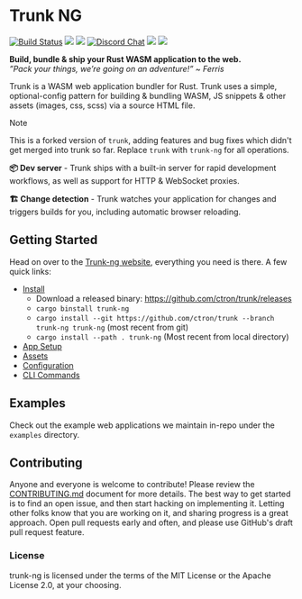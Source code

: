 # Trunk NG

[![Build Status](https://github.com/ctron/trunk/actions/workflows/ci.yaml/badge.svg?branch=trunk-ng)](https://github.com/ctron/trunk/actions)
[![](https://img.shields.io/crates/v/trunk-ng.svg?color=brightgreen&style=flat-square)](https://crates.io/crates/trunk-ng)
![](https://img.shields.io/badge/license-MIT%2FApache--2.0-blue?style=flat-square)
[![Discord Chat](https://img.shields.io/discord/793890238267260958?logo=discord&style=flat-square)](https://discord.gg/JEPdBujTDr)
[![](https://img.shields.io/crates/d/trunk-ng?label=downloads%20%28crates.io%29&style=flat-square)](https://crates.io/crates/trunk-ng)
[![](https://img.shields.io/github/downloads/ctron/trunk/total?label=downloads%20%28GH%29&style=flat-square)](https://github.com/ctron/trunk/releases)

**Build, bundle & ship your Rust WASM application to the web.**
<br/>
*”Pack your things, we’re going on an adventure!” ~ Ferris*

Trunk is a WASM web application bundler for Rust. Trunk uses a simple, optional-config pattern for building & bundling WASM, JS snippets & other assets (images, css, scss) via a source HTML file.

> [!NOTE]
> This is a forked version of `trunk`, adding features and bug fixes which didn't get merged into trunk so far.
Replace `trunk` with `trunk-ng` for all operations.

**📦 Dev server** - Trunk ships with a built-in server for rapid development workflows, as well as support for HTTP & WebSocket proxies.

**🏗 Change detection** - Trunk watches your application for changes and triggers builds for you, including automatic browser reloading.

## Getting Started

Head on over to the [Trunk-ng website](https://ctron.github.io/trunk/), everything you need is there. A few quick links:

- [Install](https://ctron.github.io/trunk/#install)
  - Download a released binary: https://github.com/ctron/trunk/releases
  - `cargo binstall trunk-ng`
  - `cargo install --git https://github.com/ctron/trunk --branch trunk-ng trunk-ng` (most recent from git)
  - `cargo install --path . trunk-ng` (Most recent from local directory)
- [App Setup](https://ctron.github.io/trunk/#app-setup)
- [Assets](https://ctron.github.io/trunk//assets/)
- [Configuration](https://ctron.github.io/trunk//configuration/)
- [CLI Commands](https://ctron.github.io/trunk//commands/)

## Examples

Check out the example web applications we maintain in-repo under the `examples` directory.

## Contributing

Anyone and everyone is welcome to contribute! Please review the [CONTRIBUTING.md](./CONTRIBUTING.md) document for more details. The best way to get started is to find an open issue, and then start hacking on implementing it. Letting other folks know that you are working on it, and sharing progress is a great approach. Open pull requests early and often, and please use GitHub's draft pull request feature.

### License

trunk-ng is licensed under the terms of the MIT License or the Apache License 2.0, at your choosing.
